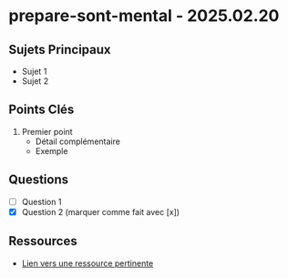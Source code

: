 # prepare-sont-mental - 2025.02.20

## Sujets Principaux
- Sujet 1
- Sujet 2

## Points Clés
1. Premier point
   - Détail complémentaire
   - Exemple

## Questions
- [ ] Question 1
- [x] Question 2 (marquer comme fait avec [x])

## Ressources
- [Lien vers une ressource pertinente](URL)